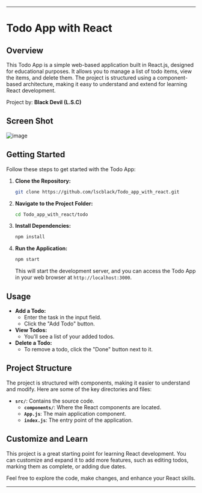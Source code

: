 
---

# Todo App with React

## Overview

This Todo App is a simple web-based application built in React.js, designed for educational purposes. It allows you to manage a list of todo items, view the items, and delete them. The project is structured using a component-based architecture, making it easy to understand and extend for learning React development.

Project by: **Black Devil (L.S.C)**
## Screen Shot
![image](https://github.com/lscblack/Todo_app_with_react/assets/141139366/5a7359d1-ae8c-404b-b6da-0c29b45f77ea)

## Getting Started

Follow these steps to get started with the Todo App:

1. **Clone the Repository:**

   ```bash
   git clone https://github.com/lscblack/Todo_app_with_react.git
   ```

2. **Navigate to the Project Folder:**

   ```bash
   cd Todo_app_with_react/todo
   ```

3. **Install Dependencies:**

   ```bash
   npm install
   ```

4. **Run the Application:**

   ```bash
   npm start
   ```

   This will start the development server, and you can access the Todo App in your web browser at `http://localhost:3000`.

## Usage

- **Add a Todo:**
  - Enter the task in the input field.
  - Click the "Add Todo" button.
- **View Todos:**
  - You'll see a list of your added todos.
- **Delete a Todo:**
  - To remove a todo, click the "Done" button next to it.

## Project Structure

The project is structured with components, making it easier to understand and modify. Here are some of the key directories and files:

- **`src/`**: Contains the source code.
  - **`components/`**: Where the React components are located.
  - **`App.js`**: The main application component.
  - **`index.js`**: The entry point of the application.

## Customize and Learn

This project is a great starting point for learning React development. You can customize and expand it to add more features, such as editing todos, marking them as complete, or adding due dates.

Feel free to explore the code, make changes, and enhance your React skills.

---
